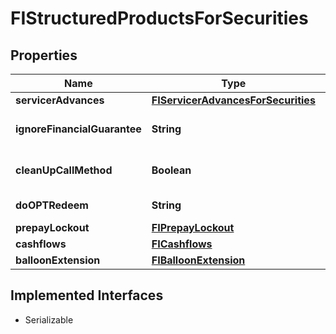

# FIStructuredProductsForSecurities


## Properties

Name | Type | Description | Notes
------------ | ------------- | ------------- | -------------
**servicerAdvances** | [**FIServicerAdvancesForSecurities**](FIServicerAdvancesForSecurities.md) |  |  [optional]
**ignoreFinancialGuarantee** | **String** | Ignore Financial Guarantee |  [optional]
**cleanUpCallMethod** | **Boolean** | Cleanup Call Method |  [optional]
**doOPTRedeem** | **String** | Do OPT Redeem |  [optional]
**prepayLockout** | [**FIPrepayLockout**](FIPrepayLockout.md) |  |  [optional]
**cashflows** | [**FICashflows**](FICashflows.md) |  |  [optional]
**balloonExtension** | [**FIBalloonExtension**](FIBalloonExtension.md) |  |  [optional]


## Implemented Interfaces

* Serializable


